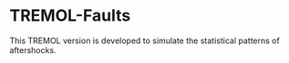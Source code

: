# TREMOL-Faults
This TREMOL version is developed to simulate the statistical patterns of aftershocks.
